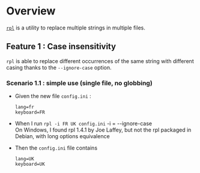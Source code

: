 # Overview 
[`rpl`](https://manpages.debian.org/bookworm/rpl/rpl.1.en.html) is a utility to replace multiple strings in multiple files. 


## Feature 1 : Case insensitivity

`rpl` is able to replace different occurrences of the same string with different casing thanks to the `--ignore-case` option.

### Scenario 1.1 : simple use (single file, no globbing)

- Given the new file `config.ini` :
  ```
  lang=fr
  keyboard=FR
  ```

- When I run `rpl -i FR UK config.ini`
  -i = --ignore-case  
  On Windows, I found rpl 1.4.1 by Joe Laffey, but not the rpl packaged in Debian, with long options equivalence

- Then the `config.ini` file contains 
  ```
  lang=UK
  keyboard=UK
  ```
  
